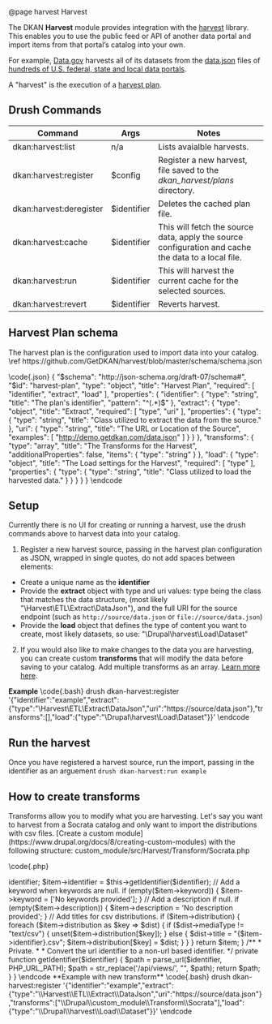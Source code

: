 @page harvest Harvest

The DKAN **Harvest** module provides integration with the [harvest](https://github.com/GetDKAN/harvest) library. This enables you to use the public feed or API of another data portal and import items from that portal’s catalog into your own.

For example, [Data.gov](https://data.gov/) harvests all of its datasets from the [data.json](https://project-open-data.cio.gov/v1.1/schema/) files of [hundreds of U.S. federal, state and local data portals](https://catalog.data.gov/harvest).

A "harvest" is the execution of a [harvest plan](#harvest-plan).

## Drush Commands

| Command | Args | Notes |
| -- | -- | -- |
| dkan:harvest:list         | n/a          | Lists avaialble harvests. |
| dkan:harvest:register     | $config      | Register a new harvest, file saved to the *dkan_harvest/plans* directory. |
| dkan:harvest:deregister   | $identifier  | Deletes the cached plan file. |
| dkan:harvest:cache        | $identifier  | This will fetch the source data, apply the source configuration and cache the data to a local file. |
| dkan:harvest:run          | $identifier  | This will harvest the current cache for the selected sources. |
| dkan:harvest:revert       | $identifier  | Reverts harvest. |


<h2 id="harvest-plan">Harvest Plan schema</h2>
The harvest plan is the configuration used to import data into your catalog.
\ref https://github.com/GetDKAN/harvest/blob/master/schema/schema.json
<!-- /include blob/master/schema/schema.json -->

\code{.json}
{
"$schema": "http://json-schema.org/draft-07/schema#",
"$id": "harvest-plan",
"type": "object",
"title": "Harvest Plan",
"required": [
"identifier",
"extract",
"load"
],
"properties": {
"identifier": {
"type": "string",
"title": "The plan's identifier",
"pattern": "^(.*)$"
},
"extract": {
"type": "object",
"title": "Extract",
"required": [
"type",
"uri"
],
"properties": {
"type": {
"type": "string",
"title": "Class utilized to extract the data from the source."
},
"uri": {
"type": "string",
"title": "The URL or Location of the Source",
"examples": [
"http://demo.getdkan.com/data.json"
]
}
}
},
"transforms": {
"type": "array",
"title": "The Transforms for the Harvest",
"additionalProperties": false,
"items": {
"type": "string"
}
},
"load": {
"type": "object",
"title": "The Load settings for the Harvest",
"required": [
"type"
],
"properties": {
"type": {
"type": "string",
"title": "Class utilized to load the harvested data."
}
}
}
}
}
\endcode

## Setup

Currently there is no UI for creating or running a harvest, use the drush commands above to harvest data into your catalog.

1. Register a new harvest source, passing in the harvest plan configuration as JSON, wrapped in single quotes, do not add spaces between elements:
- Create a unique name as the **identifier**
- Provide the **extract** object with type and uri values: type being the class that matches the data structure, (most likely "\\Harvest\\ETL\\Extract\\DataJson"), and the full URI for the source endpoint (such as `http://source/data.json` or `file://source/data.json`)
- Provide the **load** object that defines the type of content you want to create, most likely datasets, so use: "\\Drupal\\harvest\\Load\\Dataset"

2. If you would also like to make changes to the data you are harvesting, you can create custom **transforms** that will modify the data before saving to your catalog. Add multiple transforms as an array. [Learn more here](#transforms).

**Example**
\code{.bash}
drush dkan-harvest:register '{"identifier":"example","extract":{"type":"\\Harvest\\ETL\\Extract\\DataJson","uri":"https://source/data.json"},"transforms":[],"load":{"type":"\\Drupal\\harvest\\Load\\Dataset"}}'
\endcode

## Run the harvest
Once you have registered a harvest source, run the import, passing in the identifier as an arguement `drush dkan-harvest:run example`

<h2 id="transforms">How to create transforms</h2>
Transforms allow you to modify what you are harvesting.
Let's say you want to harvest from a Socrata catalog and only want to import the distributions with csv files. [Create a custom module](https://www.drupal.org/docs/8/creating-custom-modules) with the following structure: custom_module/src/Harvest/Transform/Socrata.php

\code{.php}
<?php

namespace Drupal\custom_module\Harvest\Transform;

use Harvest\ETL\Transform\Transform;

/**
 * Class Socrata.
 */
class Socrata extends Transform {

  /**
   * Inherited.
   *
   * {@inheritdoc}
   */
  public function run($item) {
    // Convert URL identifier to just the ID.
    $identifier = $item->identifier;
    $item->identifier = $this->getIdentifier($identifier);

    // Add a keyword when keywords are null.
    if (empty($item->keyword)) {
      $item->keyword = ['No keywords provided'];
    }

    // Add a description if null.
    if (empty($item->description)) {
      $item->description = 'No description provided';
    }

    // Add titles for csv distributions.
    if ($item->distribution) {
      foreach ($item->distribution as $key => $dist) {
        if ($dist->mediaType != "text/csv") {
          unset($item->distribution[$key]);
        }
        else {
          $dist->title = "{$item->identifier}.csv";
          $item->distribution[$key] = $dist;
        }
      }
    }

    return $item;
  }

  /**
   * Private.
   *
   * Convert the url identifier to a non-url based identifier.
   */
  private function getIdentifier($identifier) {
    $path = parse_url($identifier, PHP_URL_PATH);
    $path = str_replace('/api/views/', "", $path);
    return $path;
  }
}
\endcode

**Example with new transform**

\code{.bash}
drush dkan-harvest:register '{"identifier":"example","extract":{"type":"\\Harvest\\ETL\\Extract\\DataJson","uri":"https://source/data.json"},"transforms":["\\Drupal\\custom_module\\Transform\\Socrata"],"load":{"type":"\\Drupal\\harvest\\Load\\Dataset"}}'
\endcode
